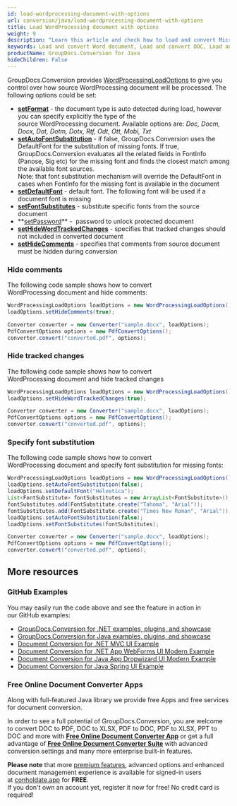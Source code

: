 ```yaml
---
id: load-wordprocessing-document-with-options
url: conversion/java/load-wordprocessing-document-with-options
title: Load WordProcessing document with options
weight: 9
description: "Learn this article and check how to load and convert Microsoft Word and Open Document files with advanced options using GroupDocs.Conversion for Java API."
keywords: Load and convert Word document, Load and convert DOC, Load and convert DOCX, Load and convert ODT, Load and convert OTT
productName: GroupDocs.Conversion for Java
hideChildren: False
---
```

GroupDocs.Conversion provides [WordProcessingLoadOptions](https://apireference.groupdocs.com/java/conversion/com.groupdocs.conversion.options.load/WordProcessingLoadOptions) to give you control over how source WordProcessing document will be processed. The following options could be set: 

*   **[setFormat](https://apireference.groupdocs.com/java/conversion/com.groupdocs.conversion.options.load/WordProcessingLoadOptions#setFormat(com.groupdocs.conversion.filetypes.WordProcessingFileType))** -  the document type is auto detected during load, however you can specify explicitly the type of the source WordProcessing document. Available options are: *Doc, Docm, Docx, Dot, Dotm, Dotx, Rtf, Odt, Ott, Mobi, Txt*
*   **[setAutoFontSubstitution](https://apireference.groupdocs.com/java/conversion/com.groupdocs.conversion.options.load/WordProcessingLoadOptions#setAutoFontSubstitution(boolean))** - if false, GroupDocs.Conversion uses the DefaultFont for the substitution of missing fonts. If true, GroupDocs.Conversion evaluates all the related fields in FontInfo (Panose, Sig etc) for the missing font and finds the closest match among the available font sources.   
    Note: that font substitution mechanism will override the DefaultFont in cases when FontInfo for the missing font is available in the document
*   **[setDefaultFont](https://apireference.groupdocs.com/java/conversion/com.groupdocs.conversion.options.load/WordProcessingLoadOptions#setDefaultFont(java.lang.String))** -  default font. The following font will be used if a document font is missing
*   **[setFontSubstitutes](https://apireference.groupdocs.com/java/conversion/com.groupdocs.conversion.options.load/WordProcessingLoadOptions#setFontSubstitutes(java.util.List))** -  substitute specific fonts from the source document
*   **[setPassword](https://apireference.groupdocs.com/java/conversion/com.groupdocs.conversion.options.load/WordProcessingLoadOptions#setPassword(java.lang.String))** -  password to unlock protected document
*   **[setHideWordTrackedChanges](https://apireference.groupdocs.com/java/conversion/com.groupdocs.conversion.options.load/WordProcessingLoadOptions#setHideWordTrackedChanges(boolean))** - specifies that tracked changes should not included in converted document
*   **[setHideComments](https://apireference.groupdocs.com/java/conversion/com.groupdocs.conversion.options.load/WordProcessingLoadOptions#setHideComments(boolean))** - specifies that comments from source document must be hidden during conversion

### Hide comments

The following code sample shows how to convert WordProcessing document and hide comments:

```java
WordProcessingLoadOptions loadOptions = new WordProcessingLoadOptions();
loadOptions.setHideComments(true);

Converter converter = new Converter("sample.docx", loadOptions);
PdfConvertOptions options = new PdfConvertOptions();
converter.convert("converted.pdf", options);
```

### Hide tracked changes

The following code sample shows how to convert WordProcessing document and hide tracked changes

```java
WordProcessingLoadOptions loadOptions = new WordProcessingLoadOptions();
loadOptions.setHideWordTrackedChanges(true);

Converter converter = new Converter("sample.docx", loadOptions);
PdfConvertOptions options = new PdfConvertOptions();
converter.convert("converted.pdf", options);
```

### Specify font substitution

The following code sample shows how to convert WordProcessing document and specify font substitution for missing fonts:

```java
WordProcessingLoadOptions loadOptions = new WordProcessingLoadOptions();
loadOptions.setAutoFontSubstitution(false);
loadOptions.setDefaultFont("Helvetica");
List<FontSubstitute> fontSubstitutes = new ArrayList<FontSubstitute>();
fontSubstitutes.add(FontSubstitute.create("Tahoma", "Arial"));
fontSubstitutes.add(FontSubstitute.create("Times New Roman", "Arial"));
loadOptions.setAutoFontSubstitution(false);
loadOptions.setFontSubstitutes(fontSubstitutes);

Converter converter = new Converter("sample.docx", loadOptions);
PdfConvertOptions options = new PdfConvertOptions();
converter.convert("converted.pdf", options);
```

## More resources

### GitHub Examples

You may easily run the code above and see the feature in action in our GitHub examples:

*   [GroupDocs.Conversion for .NET examples, plugins, and showcase](https://github.com/groupdocs-conversion/GroupDocs.Conversion-for-.NET)    
*   [GroupDocs.Conversion for Java examples, plugins, and showcase](https://github.com/groupdocs-conversion/GroupDocs.Conversion-for-Java)    
*   [Document Conversion for .NET MVC UI Example](https://github.com/groupdocs-conversion/GroupDocs.Conversion-for-.NET-MVC)     
*   [Document Conversion for .NET App WebForms UI Modern Example](https://github.com/groupdocs-conversion/GroupDocs.Conversion-for-.NET-WebForms)    
*   [Document Conversion for Java App Dropwizard UI Modern Example](https://github.com/groupdocs-conversion/GroupDocs.Conversion-for-Java-Dropwizard)    
*   [Document Conversion for Java Spring UI Example](https://github.com/groupdocs-conversion/GroupDocs.Conversion-for-Java-Spring)
    

### Free Online Document Converter Apps

Along with full-featured Java library we provide free Apps and free services for document conversion.

In order to see a full potential of GroupDocs.Conversion, you are welcome to convert DOC to PDF, DOC to XLSX, PDF to DOC, PDF to XLSX, PPT to DOC and more with **[Free Online Document Converter App](https://products.groupdocs.app/conversion)** or get a full advantage of **[Free Online Document Converter Suite](https://conholdate.app/features/document-converter-online)** with advanced conversion settings and many more enterprise built-in features.

**Please note** that more [premium features](https://conholdate.app/features), advanced options and enhanced document management experience is available for signed-in users at [conholdate.app](https://conholdate.app/) for **FREE**.  
If you don't own an account yet, register it now for free! No credit card is required!
